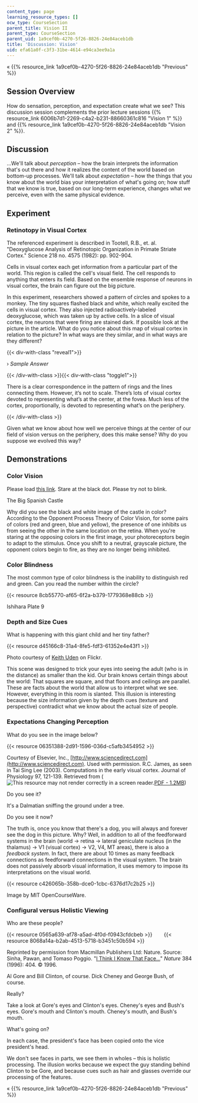 ```yaml
---
content_type: page
learning_resource_types: []
ocw_type: CourseSection
parent_title: Vision II
parent_type: CourseSection
parent_uid: 1a9cef0b-4270-5f26-8826-24e84aceb1db
title: 'Discussion: Vision'
uid: efa61a0f-c3f3-31be-4614-e94ca3ee9a1a
---
```


« {{% resource_link 1a9cef0b-4270-5f26-8826-24e84aceb1db "Previous" %}}

Session Overview
----------------

How do sensation, perception, and expectation create what we see? This discussion session complements the prior lecture sessions {{% resource_link 6006b7d1-2269-c4a2-b231-88660361c816 "Vision 1" %}} and {{% resource_link 1a9cef0b-4270-5f26-8826-24e84aceb1db "Vision 2" %}}.

Discussion
----------

…We'll talk about _perception_ – how the brain interprets the information that's out there and how it realizes the content of the world based on bottom-up processes. We'll talk about _expectation_ – how the things that you know about the world bias your interpretation of what's going on; how stuff that we know is true, based on our long-term experience, changes what we perceive, even with the same physical evidence.

Experiment
----------

### Retinotopy in Visual Cortex

The referenced experiment is described in Tootell, R.B., et. al. "Deoxyglucose Analysis of Retinotopic Organization in Primate Striate Cortex." Science 218 no. 4575 (1982): pp. 902-904.

Cells in visual cortex each get information from a particular part of the world. This region is called the cell's visual field. The cell responds to anything that enters its field. Based on the ensemble response of neurons in visual cortex, the brain can figure out the big picture.

In this experiment, researchers showed a pattern of circles and spokes to a monkey. The tiny squares flashed black and white, which really excited the cells in visual cortex. They also injected radioactively-labeled deoxyglucose, which was taken up by active cells. In a slice of visual cortex, the neurons that were firing are stained dark. If possible look at the picture in the article. What do you notice about this map of visual cortex in relation to the picture? In what ways are they similar, and in what ways are they different?

{{< div-with-class "reveal1">}}

› _Sample Answer_

{{< /div-with-class >}}{{< div-with-class "toggle1">}}

There is a clear correspondence in the pattern of rings and the lines connecting them. However, it’s not to scale. There’s lots of visual cortex devoted to representing what’s at the center, at the fovea. Much less of the cortex, proportionally, is devoted to representing what’s on the periphery.

{{< /div-with-class >}}

Given what we know about how well we perceive things at the center of our field of vision versus on the periphery, does this make sense? Why do you suppose we evolved this way?

Demonstrations
--------------

### Color Vision

Please load [this link](http://moillusions.com/wp-content/uploads/2006/06/johnsadowski_castle_anim.gif). Stare at the black dot. Please try not to blink.

The Big Spanish Castle

Why did you see the black and white image of the castle in color? According to the Opponent Process Theory of Color Vision, for some pairs of colors (red and green, blue and yellow), the presence of one inhibits us from seeing the other in the same location on the retina. When you're staring at the opposing colors in the first image, your photoreceptors begin to adapt to the stimulus. Once you shift to a neutral, grayscale picture, the opponent colors begin to fire, as they are no longer being inhibited.

### Color Blindness

The most common type of color blindness is the inability to distinguish red and green. Can you read the number within the circle?

{{< resource 8cb55770-af65-6f2a-b379-1779368e88cb >}}

Ishihara Plate 9

### Depth and Size Cues

What is happening with this giant child and her tiny father?

{{< resource d45166c8-31a4-8fe5-fdf3-61352e4e43f1 >}}

Photo courtesy of [Keith Uden](http://www.flickr.com/photos/keithu/5954770994/) on Flickr.

This scene was designed to trick your eyes into seeing the adult (who is in the distance) as smaller than the kid. Our brain knows certain things about the world: That squares are square, and that floors and ceilings are parallel. These are facts about the world that allow us to interpret what we see. However, everything in this room is slanted. This illusion is interesting because the size information given by the depth cues (texture and perspective) contradict what we know about the actual size of people.

### Expectations Changing Perception

What do you see in the image below?

{{< resource 06351388-2d91-1596-036d-c5afb3454952 >}}

Courtesy of Elsevier, Inc., [http://www.sciencedirect.com](http://www.sciencedirect.com). Used with permission. R.C. James, as seen in Tai Sing Lee (2003). Computations in the early visual cortex. Journal of Physiology 97, 121-139. Retrieved from (![This resource may not render correctly in a screen reader.](/images/inacessible.gif)[PDF - 1.2MB](http://www.cnbc.cmu.edu/~tai/papers/journal_phys.pdf))

Do you see it?

It's a Dalmatian sniffing the ground under a tree.

Do you see it now?

The truth is, once you know that there's a dog, you will always and forever see the dog in this picture. Why? Well, in addition to all of the feedforward systems in the brain (world → retina → lateral geniculate nucleus (in the thalamus) → V1 (visual cortex) → V2, V4, MT areas), there is also a _feedback system_. In fact, there are about 10 times as many feedback connections as feedforward connections in the visual system. The brain does not passively absorb visual information, it uses memory to impose its interpretations on the visual world.

{{< resource c426065b-358b-dce0-1cbc-6376d17c2b25 >}}

Image by MIT OpenCourseWare.

### Configural versus Holistic Viewing

Who are these people?

{{< resource 0565a639-af78-a5ad-4f0d-f0943cfdcbeb >}}        {{< resource 8068a14a-b2ab-4513-5718-b3451c50b594 >}}

Reprinted by permission from Macmillan Publishers Ltd: Nature. Source: Sinha, Pawan, and Tomaso Poggio. "[I Think I Know That Face...](http://www.nature.com/nature/journal/v384/n6608/abs/384404a0.html)" _Nature_ 384 (1996): 404. © 1996.

Al Gore and Bill Clinton, of course. Dick Cheney and George Bush, of course.

Really?

Take a look at Gore's eyes and Clinton's eyes. Cheney's eyes and Bush's eyes. Gore's mouth and Clinton's mouth. Cheney's mouth, and Bush's mouth.

What's going on?

In each case, the president's face has been copied onto the vice president's head.

We don't see faces in parts, we see them in wholes – this is holistic processing. The illusion works because we expect the guy standing behind Clinton to be Gore, and because cues such as hair and glasses override our processing of the features.

« {{% resource_link 1a9cef0b-4270-5f26-8826-24e84aceb1db "Previous" %}}